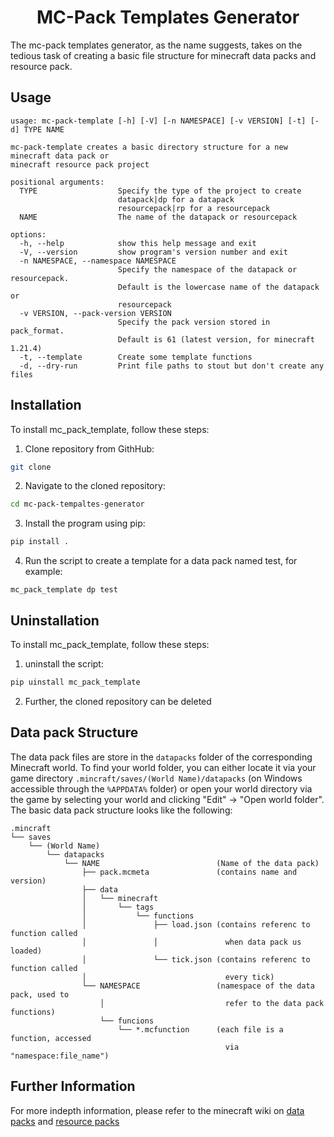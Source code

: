 <h1 align="center">MC-Pack Templates Generator</h1>

The mc-pack templates generator, as the name suggests, takes on the tedious task of creating a basic file structure
for minecraft data packs and resource pack.

## Usage

```
usage: mc-pack-template [-h] [-V] [-n NAMESPACE] [-v VERSION] [-t] [-d] TYPE NAME

mc-pack-template creates a basic directory structure for a new minecraft data pack or
minecraft resource pack project

positional arguments:
  TYPE                  Specify the type of the project to create
                        datapack|dp for a datapack
                        resourcepack|rp for a resourcepack
  NAME                  The name of the datapack or resourcepack

options:
  -h, --help            show this help message and exit
  -V, --version         show program's version number and exit
  -n NAMESPACE, --namespace NAMESPACE
                        Specify the namespace of the datapack or resourcepack.
                        Default is the lowercase name of the datapack or
                        resourcepack
  -v VERSION, --pack-version VERSION
                        Specify the pack version stored in pack_format.
                        Default is 61 (latest version, for minecraft 1.21.4)
  -t, --template        Create some template functions
  -d, --dry-run         Print file paths to stout but don't create any files
```

## Installation
To install mc_pack_template, follow these steps:
1. Clone repository from GithHub:
```bash
git clone 
```
2. Navigate to the cloned repository:
```bash
cd mc-pack-tempaltes-generator
```
3. Install the program using pip:
```bash
pip install .
```
4. Run the script to create a template for a data pack named test, for example:
```
mc_pack_template dp test
```

## Uninstallation
To install mc_pack_template, follow these steps:
1. uninstall the script:
```bash
pip uinstall mc_pack_template
```
2. Further, the cloned repository can be deleted

## Data pack Structure

The data pack files are store in the `datapacks` folder of the corresponding Minecraft world. To find your world folder,
you can either locate it via your game directory `.mincraft/saves/(World Name)/datapacks` (on Windows accessible through
the `%APPDATA%` folder) or open your world directory via the game by selecting your world and clicking "Edit" ->
"Open world folder". <br>
The basic data pack structure looks like the following:

```
.mincraft
└── saves
    └── (World Name)
        └── datapacks
            └── NAME                          (Name of the data pack)
                ├── pack.mcmeta               (contains name and version)
                ├── data
                │   └── minecraft
                │       └── tags
                │           └── functions
                │               ├── load.json (contains referenc to function called 
                │               │               when data pack us loaded)
                │               └── tick.json (contains referenc to function called 
                │                               every tick)
                └── NAMESPACE                 (namespace of the data pack, used to 
                    │                           refer to the data pack functions)
                    └── funcions
                        └── *.mcfunction      (each file is a function, accessed 
                                                via "namespace:file_name")
```

## Further Information

For more indepth information, please refer to the minecraft wiki on
[data packs](https://minecraft.fandom.com/wiki/Tutorials/Creating_a_data_pack) and
[resource packs](https://minecraft.fandom.com/wiki/Resource_pack)